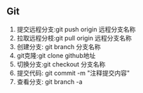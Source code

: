 ## Git 
1. 提交远程分支:git push origin 远程分支名称
3. 拉取远程分枝:git pull origin 远程分支名称
4. 创建分支: git branch 分支名称
5. git克隆:git clone github地址  
6. 切换分支:git checkout 分支名称
7. 提交代码: git commit -m "注释提交内容"
8. 查看分支: git branch -a